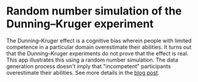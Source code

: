 # Random number simulation of the Dunning–Kruger experiment

The Dunning–Kruger effect is a cognitive bias wherein people with limited competence in a particular domain overestimate their abilities. It turns out that the Dunning–Kruger experiments do not prove that the effect is real. This app illustrates this using a random number simulation. The data generation process doesn't imply that "incompetent" participants overestimate their abilities. See more details in the [blog post](https://e10v.me/debunking-dunning-kruger-effect/).
